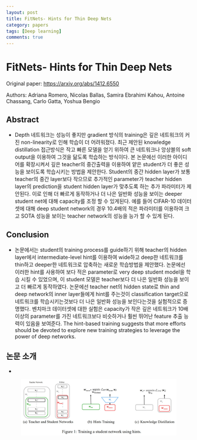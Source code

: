 ```yaml
---
layout: post
title: FitNets- Hints for Thin Deep Nets
category: papers
tags: [Deep learning]
comments: true
---
```


# FitNets- Hints for Thin Deep Nets

Original paper: https://arxiv.org/abs/1412.6550

Authors: Adriana Romero, Nicolas Ballas, Samira Ebrahimi Kahou, Antoine Chassang, Carlo Gatta, Yoshua Bengio

## Abstract
- Depth 네트워크는 성능이 좋지만 gradient 방식의 training은 깊은 네트워크의 커진 non-linearity로 인해 학습이 더 어려워졌다. 최근 제안된 knowledge distillation 접근방식은 작고 빠른 모델을 얻기 위하여 큰 네트워크나 앙상블의 soft output을 이용하여 그것을 닮도록 학습하는 방식이다. 본 논문에선 이러한 아이디어를 확장시켜서 깊은 teacher의 중간출력을 이용하여 얕은 student가 더 좋은 성능을 보이도록 학습시키는 방법을 제안한다. Student의 중간 hidden layer가 보통 teacher의 중간 layer보다 작으므로 추가적인 parameter가 teacher hidden layer의 prediction을 student hidden layer가 맞추도록 하는 추가 파라미터가 제안된다. 이로 인해 더 빠르게 동작하거나 더 나은 일반화 성능을 보이는 deeper student net에 대해 capacity를 조정 할 수 있게된다. 예를 들어 CIFAR-10 데이터셋에 대해 deep student network의 경우 10.4배의 적은 파라미터를 이용하여 크고 SOTA 성능을 보이는 teacher network의 성능을 능가 할 수 있게 된다.

## Conclusion
- 논문에서는 student의 training process를 guide하기 위해 teacher의 hidden layer에서 intermediate-level hint를 이용하여 wide하고 deep한 네트워크를 thin하고 deeper한 네트워크로 압축하는 새로운 학습방법을 제안했다. 논문에선 이러한 hint를 사용하여 보다 적은 parameter로 very deep student model을 학습 시킬 수 있었으며, 이 student 모델은 teacher보다 더 나은 일반화 성능을 보이고 더 빠르게 동작하였다. 논문에선 teacher net의 hidden state로 thin and deep network의 inner layer들에게 hint를 주는것이 classification target으로 네트워크를 학습시키는것보다 더 나은 일반화 성능을 보인다는것을 실험적으로 증명했다. 벤치마크 데이터셋에 대한 실험은 capacity가 작은 깊은 네트워크가 10배 이상의 parameter를 가진 네트워크보다 비슷하거나 훨씬 뛰어난 feature 추출 능력이 있음을 보여준다. The hint-based training suggests that more efforts should be devoted to explore new training strategies to leverage the power of deep networks.

## 논문 소개
- 

<center>
<figure>
<img src="/assets/post_img/papers/2019-04-07-fitnets/fig1.jpg" alt="views">
<figcaption></figcaption>
</figure>
</center>
